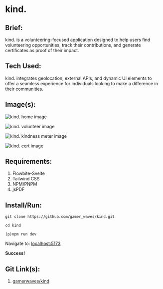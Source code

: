 # **kind.**
**Brief:**
-
kind. is a volunteering-focused application designed to help users find volunteering opportunities, track their contributions, and generate certificates as proof of their impact.

**Tech Used:**
-
kind. integrates geolocation, external APIs, and dynamic UI elements to offer a seamless experience for individuals looking to make a difference in their communities.

**Image(s):**
-
![kind. home image](https://lh3.googleusercontent.com/pw/AP1GczNk2UG4_xhFDRHB03ve1N2sViIIgaTqU84p3Z6GnejQ97BMz19CGvxLELAHUc_MCJCh-F8rZagD8OEHJ7bcnE28L9cyI1fdOCXJFJ7HNqdBJadLhg53dvAfWu_-b-Fs1FTDNZcIg2lGv5XY-UUBT-zbdtj3hgmIDoEJ2-QGRKV1h1KeqhdJWDR7rgeTcDD-iwR1EIBfQ_89yVuRzJonXmhhwY91RcfsM3JpzYQnUFjfOyr55CzjCwhcJLqgkIH_KtLYC_oGB79jc39FriNW4Q5nyDC7LJpiezJpJGv082dUbFp7E9gtICbvXZivCQbalgXf09TqRz1Lno4Z4k5K8IRiT3goOS_pHf7bKcGJjxtWrOSUgk5zea9uWU5Wi40SSy-Efo0cEderwYNtcPo4in3p7SduuqFqAq2lUEsY5sgKan70WVCu9C4NH4VaViUx2tpbd3oIn9Xc9WiLVXhTIx3B6wu1fO3cfk-9AV9MuM8Y-U-gTL1DHXhJFs30dqsFacAb0fhwuqqbWMfIrofJ5NyEpQKexV3LBj7XwGBtvlc1sUhiR0Nta6B19_UIjjGqYXQTWBNoKtUqkbNKg0DGk6HPUxgU1VzJ53Zh7T8XYrrfSGyQT0UMvoARHnqYCQp0yaU91lPhVK6FKg5JVQmDWsA0tRW86Ra7lyFXG4D0ST4hsAOLa27pFTxzX43NkaoLgoIE2vG7SSToI5Qr4k6w9Sx79UqxjKrBD_YovPwPfylDsQa7_W4NxFtMNFbunsh1vexGyDAfvvtCit5_cCSJYF5XjxSsTN_eJeVhAp6QldhysAAqz8xfjN-84UlchV5xsVTDCSFYMH1ybJpe-wdyvqIIfbLsFx_w5seyqkpqthykm3xs0VTYU3wJpEvZQ91Q0qWkXM54SoDLYdtwmvvmaBrZaO4=w4096-h2142-s-no?authuser=0)

![kind. volunteer image](https://lh3.googleusercontent.com/pw/AP1GczPCMvZEMq-pMxTEUxKUAIvy4Qx5AK3efWZt3dAFqLg02QQ-mZlloa7Yq-4_u30P9ITeCmII7wg56HXgdODv913maOngyTw9aL9ZxJ_Vave5kZ8Lz0rwNl4MfJ0Oo1yjOjR_0T3Nltrwl2JGh0LJrNUPn3ASYi4KpvL_JXx7YRXXUwUS2F0FW6aaSp_4qnIbMJRIJSW2g9P-R62wKLWciulGJnycAgZbo-oz0mFNhxggKfo9ugmrXy5YgEih_JXinljCoMzwLI16A5Yt-GocEIt-OywM7gO4DSbEXWOzmD6GML_YWyNFUk0wVnblvVFM1Ht7gGbO7CuOvapIU7gIsRkp4CT0nfWbRcpMQqAYtk_Mh_KuNMOHxXccDiQ1xsA_a6PPuJ4Tmio6uf1WL6Wnk4JItLcQooAj3j0wShttlFmpcbNnVkgfZ8Oy9f1oC9Sxvj81xamizakWje9KSwUe8kz1E0lRiVwFI7oQLUlJacvav-AxcZMK6pzB-aGRd-sJLdkUFBHUNjGO-awrAHcOzWMDj7nfsR5HGqm1v6Uq0_AM3YWQBzGNbUZ6w_Tn7TBPKnu-xLjxp9O3qtPRrIUmOmI0pPewwwPDqw7Qu9dWmnSBrv12Z8Ysy1KlyWJmtgUzso0ZmVd4qfwglX--5m1EIs7kVuASUZWCiPRBr0tvPrXbZ65H1fd6xtgUH6B5IAtS-C0MI82yQEdhmFFMB1RGIlYZGd0H9XABlO787mWQKGbGRbWnjAEkKk3DRRRMx6172WGThJl-ErAKP-g3Lt8gZ10M7zOQe9_KZt2BFCLzFzd2eZfBSfOEOUSGUc3ofe44WVSIApE16yE4Af1DCIlj8VYmMzkC0Hc9SQMZ2qLGUJkTlO7sNm8LVai_JW4_k1k2JV-ChtTVfxceW-rDFEWVjcXBJbQ=w4066-h2138-s-no?authuser=0)

![kind. kindness meter image](https://lh3.googleusercontent.com/pw/AP1GczNBp2rtsTteY97g0pOoadPsP9iCpXLRw4FbxKJfSRZp_thnBzSY9glY8hssUNiaJQq0WPFOtRVBof7sCK2bO1ndmJlVKdwE5TstmXjtfH9Eqn9C9IPwJ96QqPd_lAN-cEGNBzTIjJsfbvFoPWZJOgscfra4Cwdz88BN10p5t2hZgMFGt77LjX1EafGo2cv_NlDwmSkfebVPuAqSuH2Db4uuYNw1Ijc2Ju9JRLOaHius15CsCkssehwRnge-XbI3l7JxZpgNC-uBbjw1DhPKpacoJJ5foJgWfbk7fr7B_o-N2MZbIdu8QfxilNop3Uekr1UA-kdEN2Bx2VyfsLyfDokb1XgSlT0xQ_ip3yaKWZiOllePkI7Uy3mslfmYodG2zV3N0o033R-1P9VpgWgjsNyaq9ZriIY5RiZc8nyurBHn50samy59dBqj1hZfw6h0ZCt9fmaJnyyRRCumbFNnK1kLFakn8M6ojD9G5s40VMC9rrtXhysfYCgNKpoBD0_WT0JP0VjuJDdza51kmm5cYWwToG0_MAl1SyAptiWxbmn68-YmsIO2JqzAuF8X8pZ7LQQPHjvz4SIORhWZLiGnc4VvAG5yUOV51Z4Qh7k5R2H4DoiKu88bR4S4hNEMbNkwZWHLmI72l44Xiy6ZYTjiMFBViOjBvNS5iCUVv_JLU49FRw3gSb9RQWzeNeLMb9Uxn0NTvavD16cvhVRIwQav8yD50ZET0y14AA_sXTDJal7apn7s7E4tF_EIGI_NQzIkcuIBzD9mX1eVqUl8O6dbgkZJ_CZUDsCtdxHa84TgGRN2x4wra8PT6mqlvePRkqKHB3hA-9kR1v3wPQhqyQq6Xupe5Z-ynC7pB6fJKE-2zWGe8i0rtn-Rimr7nX5JFI8RWGqYZeLleL33HL5eEvSLDZDzFcM=w4096-h2142-s-no?authuser=0)

![kind. cert image](https://lh3.googleusercontent.com/pw/AP1GczMhUgz3Cy4VtJpS-SIZKezGlGew_VVUL6zJmbyMQqDO3CQ8D2AbNLoaiRVFyGUIRZZ7JWn6B9zr_b6I_RzABngPWnyYcemoCzkzY0RopiCXZofaGmTzeYwDmWBV4mb34suQjcHR2Oj2QqnueEv5r-92wMMi1nD_j6b0Ta7r3IFZ5OVByRQx5AB-ewubk2uCKFvQvbF8Q1P6DDhOR3YkdMI_G0fNpnk5q7-VCRvlsBbc1ntU7QOyRP2p4z4KQZhuawoi77xrAAlflyKItPzTV-1QJhkedgW6gfyayEXqkEWd9u9mRW8MdKULn20UqI6gzkK6UxZcdiiIlpO_cZB_ws2D-YCMdsqDU2ZHSy83whit2qvtN1ikXcVBF8-3EOgvFQWbh_J6zEiLgC_Ar2VXFJoLgcKEIMprbTn9iIAPfXJdMaKPY61Z7vOJ-kRybQWsCvEpgYW3gesFxLPqC3KV66z8PSm4VY-5FoebEM5b1lvXnfzHObFFcLicZo5B6ZTyV1MItSoQKWCrb8oVTLKLyj2aumI4hCPyJZVNsHdvFNrYklA-kt62Cmlx6KwCKw2UEN9Zu6yhHDZf_iKeMFgJghu3AhcQjI4uhhPjdo8rk6PYpn80ZSsF6VSDF0GE4K9uVY2b6qNVuU1PRBHYdfqlRIa1hZZn19HQtKu541K3XXwHZXoFBl2c9Kg5k8v7BL1tcVUtlk6OrBNC6lb9YtDlfg8b5IOTKK6y6EGeGaM8nv8dSEcvXx3CILEqNxdhOayTFKH6_11qXAaQo887h0IhownLOK6Q_hJmOjXlGsW6_yj85lUs63C87CHSjGAcYXLXoiufAeasFY6n1HnbTNSx9z6GZQx2K9jNzYno1ZYTUPKZQHr_7SCBIUQWo1KgX2lIbcbdcPxbF_lj4SjFDxN5mhHkAj8=w2774-h2144-s-no?authuser=0)

**Requirements:**
-
 1. Flowbite-Svelte
 2. Tailwind CSS
 3. NPM/PNPM
 4. jsPDF

Install/Run:
-
    git clone https://github.com/gamer_waves/kind.git

    cd kind
    
    (p)npm run dev
Navigate to: [localhost:5173](http://localhost:5173/)

**Success!**

**Git Link(s):**
-
 1. [gamerwaves/kind](https://github.com/gamerwaves/kind)
